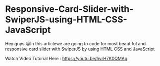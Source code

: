 # Responsive-Card-Slider-with-SwiperJS-using-HTML-CSS-JavaScript
Hey guys 😀In this articlewe are going to code for most beautiful and responsive card slider with SwiperJS by using HTML CSS and JavaScript

Watch Video Tutorial Here : https://youtu.be/hvrH7K0QMAg
